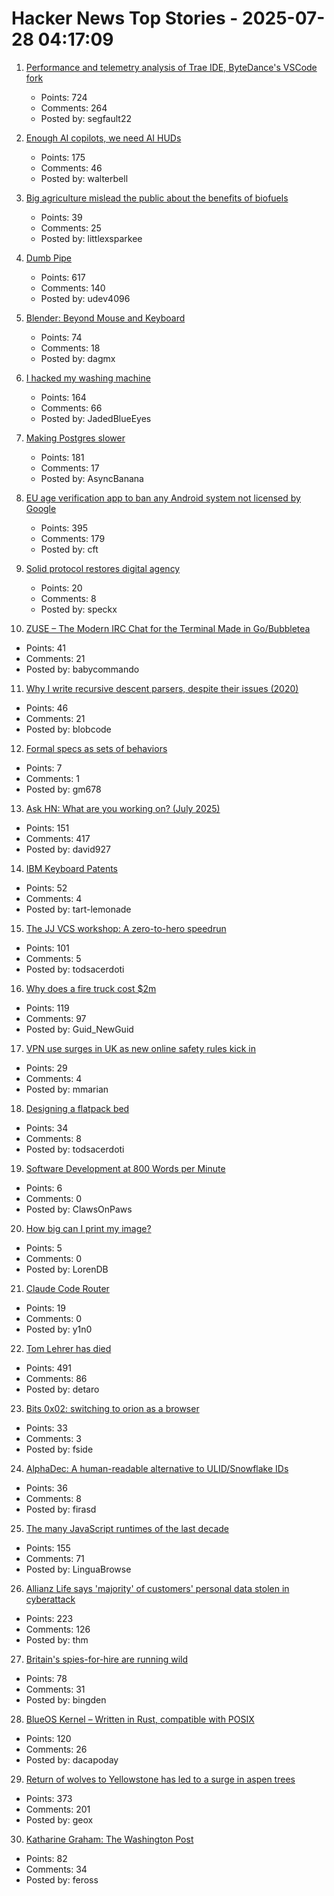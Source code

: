 # Hacker News Top Stories - 2025-07-28 04:17:09

1. [Performance and telemetry analysis of Trae IDE, ByteDance's VSCode fork](https://github.com/segmentationf4u1t/trae_telemetry_research)
   - Points: 724
   - Comments: 264
   - Posted by: segfault22

2. [Enough AI copilots, we need AI HUDs](https://www.geoffreylitt.com/2025/07/27/enough-ai-copilots-we-need-ai-huds)
   - Points: 175
   - Comments: 46
   - Posted by: walterbell

3. [Big agriculture mislead the public about the benefits of biofuels](https://lithub.com/how-big-agriculture-mislead-the-public-about-the-benefits-of-biofuels/)
   - Points: 39
   - Comments: 25
   - Posted by: littlexsparkee

4. [Dumb Pipe](https://www.dumbpipe.dev/)
   - Points: 617
   - Comments: 140
   - Posted by: udev4096

5. [Blender: Beyond Mouse and Keyboard](https://code.blender.org/2025/07/beyond-mouse-keyboard/)
   - Points: 74
   - Comments: 18
   - Posted by: dagmx

6. [I hacked my washing machine](https://nexy.blog/2025/07/27/how-i-hacked-my-washing-machine/)
   - Points: 164
   - Comments: 66
   - Posted by: JadedBlueEyes

7. [Making Postgres slower](https://byteofdev.com/posts/making-postgres-slow/)
   - Points: 181
   - Comments: 17
   - Posted by: AsyncBanana

8. [EU age verification app to ban any Android system not licensed by Google](https://www.reddit.com/r/degoogle/s/YxmPgFes8a)
   - Points: 395
   - Comments: 179
   - Posted by: cft

9. [Solid protocol restores digital agency](https://www.schneier.com/blog/archives/2025/07/how-solid-protocol-restores-digital-agency.html)
   - Points: 20
   - Comments: 8
   - Posted by: speckx

10. [ZUSE – The Modern IRC Chat for the Terminal Made in Go/Bubbletea](https://github.com/babycommando/zuse)
   - Points: 41
   - Comments: 21
   - Posted by: babycommando

11. [Why I write recursive descent parsers, despite their issues (2020)](https://utcc.utoronto.ca/~cks/space/blog/programming/WhyRDParsersForMe)
   - Points: 46
   - Comments: 21
   - Posted by: blobcode

12. [Formal specs as sets of behaviors](https://surfingcomplexity.blog/2025/07/26/formal-specs-as-sets-of-behaviors/)
   - Points: 7
   - Comments: 1
   - Posted by: gm678

13. [Ask HN: What are you working on? (July 2025)](undefined)
   - Points: 151
   - Comments: 417
   - Posted by: david927

14. [IBM Keyboard Patents](https://sharktastica.co.uk/topics/patents)
   - Points: 52
   - Comments: 4
   - Posted by: tart-lemonade

15. [The JJ VCS workshop: A zero-to-hero speedrun](https://github.com/jkoppel/jj-workshop)
   - Points: 101
   - Comments: 5
   - Posted by: todsacerdoti

16. [Why does a fire truck cost $2m](https://thehustle.co/originals/why-does-a-fire-truck-cost-2-million)
   - Points: 119
   - Comments: 97
   - Posted by: Guid_NewGuid

17. [VPN use surges in UK as new online safety rules kick in](https://www.ft.com/content/356674b0-9f1d-4f95-b1d5-f27570379a9b)
   - Points: 29
   - Comments: 4
   - Posted by: mmarian

18. [Designing a flatpack bed](https://kevinlynagh.com/newsletter/2025_07_flatpack/)
   - Points: 34
   - Comments: 8
   - Posted by: todsacerdoti

19. [Software Development at 800 Words per Minute](https://neurrone.com/posts/software-development-at-800-wpm/)
   - Points: 6
   - Comments: 0
   - Posted by: ClawsOnPaws

20. [How big can I print my image?](https://maurycyz.com/misc/printing/)
   - Points: 5
   - Comments: 0
   - Posted by: LorenDB

21. [Claude Code Router](https://github.com/musistudio/claude-code-router)
   - Points: 19
   - Comments: 0
   - Posted by: y1n0

22. [Tom Lehrer has died](https://www.nytimes.com/2025/07/27/arts/music/tom-lehrer-dead.html)
   - Points: 491
   - Comments: 86
   - Posted by: detaro

23. [Bits 0x02: switching to orion as a browser](https://andinfinity.eu/post/2025-07-24-bits-0x02/)
   - Points: 33
   - Comments: 3
   - Posted by: fside

24. [AlphaDec: A human-readable alternative to ULID/Snowflake IDs](https://github.com/firasd/alphadec)
   - Points: 36
   - Comments: 8
   - Posted by: firasd

25. [The many JavaScript runtimes of the last decade](https://buttondown.com/whatever_jamie/archive/the-many-many-many-javascript-runtimes-of-the-last-decade/)
   - Points: 155
   - Comments: 71
   - Posted by: LinguaBrowse

26. [Allianz Life says 'majority' of customers' personal data stolen in cyberattack](https://techcrunch.com/2025/07/26/allianz-life-says-majority-of-customers-personal-data-stolen-in-cyberattack/)
   - Points: 223
   - Comments: 126
   - Posted by: thm

27. [Britain's spies-for-hire are running wild](https://www.politico.eu/article/uk-british-spies-private-intelligence-government-ministers/)
   - Points: 78
   - Comments: 31
   - Posted by: bingden

28. [BlueOS Kernel – Written in Rust, compatible with POSIX](https://github.com/vivoblueos/kernel)
   - Points: 120
   - Comments: 26
   - Posted by: dacapoday

29. [Return of wolves to Yellowstone has led to a surge in aspen trees](https://www.livescience.com/animals/land-mammals/return-of-wolves-to-yellowstone-has-led-to-a-surge-in-aspen-trees-unseen-for-80-years)
   - Points: 373
   - Comments: 201
   - Posted by: geox

30. [Katharine Graham: The Washington Post](https://fs.blog/knowledge-project-podcast/outliers-katharine-graham/)
   - Points: 82
   - Comments: 34
   - Posted by: feross

